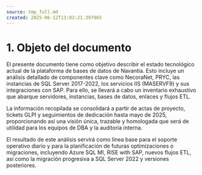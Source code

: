 ```yaml
---
source: tmp_full.md
created: 2025-06-12T13:03:21.397965
---
```

# 1. Objeto del documento 

El presente documento tiene como objetivo describir el estado
tecnológico actual de la plataforma de bases de datos de Navantia. Esto
incluye un análisis detallado de componentes clave como NecoraNet, PRYC,
las instancias de SQL Server 2017-2022, los servicios IIS (MASERVF9) y
sus integraciones con SAP. Para ello, se llevará a cabo un inventario
exhaustivo que abarque servidores, instancias, bases de datos, enlaces y
flujos ETL.

La información recopilada se consolidará a partir de actas de proyecto,
tickets GLPI y seguimientos de dedicación hasta mayo de 2025,
proporcionando así una visión única, trazable y homologada que será de
utilidad para los equipos de DBA y la auditoría interna.

El resultado de este análisis servirá como línea base para el soporte
operativo diario y para la planificación de futuras optimizaciones o
migraciones, incluyendo Azure SQL MI, RISE with SAP, nuevos flujos ETL,
así como la migración progresiva a SQL Server 2022 y versiones
posteriores.

